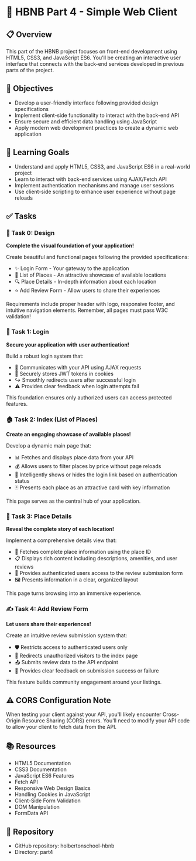 # 🏨 HBNB Part 4 - Simple Web Client

## 📋 Overview
This part of the HBNB project focuses on front-end development using HTML5, CSS3, and JavaScript ES6. You'll be creating an interactive user interface that connects with the back-end services developed in previous parts of the project.

## 🎯 Objectives
- Develop a user-friendly interface following provided design specifications
- Implement client-side functionality to interact with the back-end API
- Ensure secure and efficient data handling using JavaScript
- Apply modern web development practices to create a dynamic web application

## 🧠 Learning Goals
- Understand and apply HTML5, CSS3, and JavaScript ES6 in a real-world project
- Learn to interact with back-end services using AJAX/Fetch API
- Implement authentication mechanisms and manage user sessions
- Use client-side scripting to enhance user experience without page reloads

## ✅ Tasks

### 🎨 Task 0: Design
**Complete the visual foundation of your application!**

Create beautiful and functional pages following the provided specifications:
- ✨ Login Form - Your gateway to the application
- 🏢 List of Places - An attractive showcase of available locations
- 🔍 Place Details - In-depth information about each location
- ⭐ Add Review Form - Allow users to share their experiences

Requirements include proper header with logo, responsive footer, and intuitive navigation elements. Remember, all pages must pass W3C validation!

### 🔐 Task 1: Login
**Secure your application with user authentication!**

Build a robust login system that:
- 🔄 Communicates with your API using AJAX requests
- 🔑 Securely stores JWT tokens in cookies
- ↪️ Smoothly redirects users after successful login
- ⚠️ Provides clear feedback when login attempts fail

This foundation ensures only authorized users can access protected features.

### 🏠 Task 2: Index (List of Places)
**Create an engaging showcase of available places!**

Develop a dynamic main page that:
- 📊 Fetches and displays place data from your API
- 💰 Allows users to filter places by price without page reloads
- 👤 Intelligently shows or hides the login link based on authentication status
- 🃏 Presents each place as an attractive card with key information

This page serves as the central hub of your application.

### 🔎 Task 3: Place Details
**Reveal the complete story of each location!**

Implement a comprehensive details view that:
- 📝 Fetches complete place information using the place ID
- 📋 Displays rich content including descriptions, amenities, and user reviews
- 💬 Provides authenticated users access to the review submission form
- 🖼️ Presents information in a clear, organized layout

This page turns browsing into an immersive experience.

### ✍️ Task 4: Add Review Form
**Let users share their experiences!**

Create an intuitive review submission system that:
- 🛡️ Restricts access to authenticated users only
- 🔄 Redirects unauthorized visitors to the index page
- 📤 Submits review data to the API endpoint
- 📢 Provides clear feedback on submission success or failure

This feature builds community engagement around your listings.

## ⚠️ CORS Configuration Note
When testing your client against your API, you'll likely encounter Cross-Origin Resource Sharing (CORS) errors. You'll need to modify your API code to allow your client to fetch data from the API.

## 📚 Resources
- HTML5 Documentation
- CSS3 Documentation
- JavaScript ES6 Features
- Fetch API
- Responsive Web Design Basics
- Handling Cookies in JavaScript
- Client-Side Form Validation
- DOM Manipulation
- FormData API

## 📁 Repository
- GitHub repository: holbertonschool-hbnb
- Directory: part4
